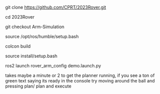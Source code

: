 git clone https://github.com/CPRT/2023Rover.git

cd 2023Rover

git checkout Arm-Simulation

source /opt/ros/humble/setup.bash

colcon build

source install/setup.bash 

ros2 launch rover_arm_config demo.launch.py

takes maybe a minute or 2 to get the planner running, if you see a ton of green text saying its ready in the console try moving around the ball and pressing plan/ plan and execute
